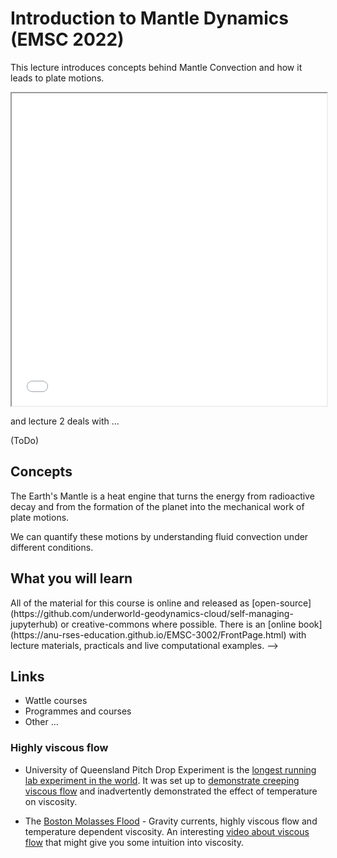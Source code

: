 # Introduction to Mantle Dynamics (EMSC 2022)

This lecture introduces concepts behind Mantle Convection and how it leads to plate motions. 

<iframe src="../slideshows/Lectures-MD1.reveal.html" title="Slideshow" width=100%, height=500, allowfullscreen></iframe>

and lecture 2 deals with ... 

(ToDo)

## Concepts

The Earth's Mantle is a heat engine that turns the energy from radioactive decay and from the formation of the planet into the mechanical work of plate motions.

We can quantify these motions by understanding fluid convection under different conditions.

## What you will learn








<!-->
All of the material for this course is online and released as 
[open-source](https://github.com/underworld-geodynamics-cloud/self-managing-jupyterhub) or creative-commons 
where possible. There is an [online book](https://anu-rses-education.github.io/EMSC-3002/FrontPage.html)
with lecture materials, practicals and live computational examples. -->

## Links

  - Wattle courses
  - Programmes and courses 
  - Other ... 

### Highly viscous flow 

  - University of Queensland Pitch Drop Experiment is the [longest running lab experiment in the world](https://www.brisbanetimes.com.au/national/queensland/pitch-drop-has-new-custodian-after-physicists-death-20130827-2sne4.html). It was set up to [demonstrate creeping viscous flow](https://theconversation.com/explainer-the-pitch-drop-experiment-33734) and inadvertently demonstrated the effect of temperature on viscosity.

  - The [Boston Molasses Flood](https://fyfluiddynamics.com/2019/01/today-marks-the-100th-anniversary-of-the-boston/) - Gravity currents, highly viscous flow and temperature dependent viscosity. An interesting [video about viscous flow](https://youtu.be/u5sYoUnp5A0) that might give you some intuition into viscosity.
    

  <!-- http://web.mit.edu/hml/ncfmf.html Fluid Mechanics Videos -->